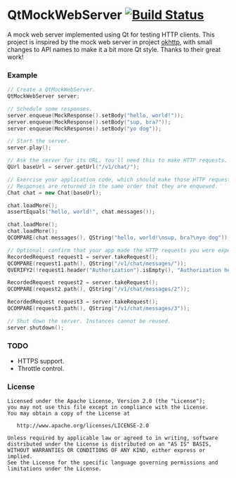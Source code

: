 QtMockWebServer [![Build Status](https://travis-ci.org/ArchangelSDY/QtMockWebServer.svg?branch=master)](https://travis-ci.org/ArchangelSDY/QtMockWebServer)
===============

A mock web server implemented using Qt for testing HTTP clients. This project
is inspired by the mock web server in project [okhttp](https://github.com/square/okhttp/tree/master/mockwebserver),
with small changes to API names to make it a bit more Qt style.
Thanks to their great work!


### Example

```cpp
// Create a QtMockWebServer.
QtMockWebServer server;

// Schedule some responses.
server.enqueue(MockResponse().setBody("hello, world!"));
server.enqueue(MockResponse().setBody("sup, bra?"));
server.enqueue(MockResponse().setBody("yo dog"));

// Start the server.
server.play();

// Ask the server for its URL. You'll need this to make HTTP requests.
QUrl baseUrl = server.getUrl("/v1/chat/");

// Exercise your application code, which should make those HTTP requests.
// Responses are returned in the same order that they are enqueued.
Chat chat = new Chat(baseUrl);

chat.loadMore();
assertEquals("hello, world!", chat.messages());

chat.loadMore();
chat.loadMore();
QCOMPARE(chat.messages(), QString("hello, world!\nsup, bra?\nyo dog"));

// Optional: confirm that your app made the HTTP requests you were expecting.
RecordedRequest request1 = server.takeRequest();
QCOMPARE(request1.path(), QString("/v1/chat/messages/"));
QVERIFY2(!request1.header("Authorization").isEmpty(), "Authorization header is empty.");

RecordedRequest request2 = server.takeRequest();
QCOMPARE(request2.path(), QString("/v1/chat/messages/2"));

RecordedRequest request3 = server.takeRequest();
QCOMPARE(request3.path(), QString("/v1/chat/messages/3"));

// Shut down the server. Instances cannot be reused.
server.shutdown();
```


### TODO

* HTTPS support.
* Throttle control.


### License

    Licensed under the Apache License, Version 2.0 (the "License");
    you may not use this file except in compliance with the License.
    You may obtain a copy of the License at

       http://www.apache.org/licenses/LICENSE-2.0

    Unless required by applicable law or agreed to in writing, software
    distributed under the License is distributed on an "AS IS" BASIS,
    WITHOUT WARRANTIES OR CONDITIONS OF ANY KIND, either express or implied.
    See the License for the specific language governing permissions and
    limitations under the License.

